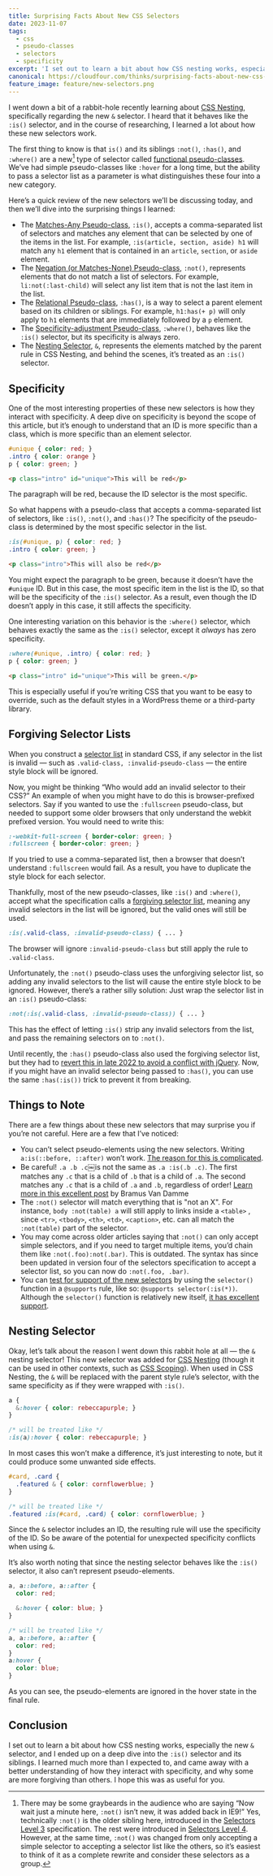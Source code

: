 ```yaml
---
title: Surprising Facts About New CSS Selectors
date: 2023-11-07
tags:
  - css
  - pseudo-classes
  - selectors
  - specificity
excerpt: 'I set out to learn a bit about how CSS nesting works, especially the new & selector, and I ended up on a deep dive into the :is() selector and its siblings.'
canonical: https://cloudfour.com/thinks/surprising-facts-about-new-css-selectors/
feature_image: feature/new-selectors.png
---
```


I went down a bit of a rabbit-hole recently learning about [CSS Nesting](https://developer.mozilla.org/en-US/docs/Web/CSS/CSS_nesting), specifically regarding the new `&` selector. I heard that it behaves like the `:is()` selector, and in the course of researching, I learned a lot about how these new selectors work.

The first thing to know is that `is()` and its siblings `:not()`, `:has()`, and `:where()` are a new[^1] type of selector called [functional pseudo-classes](https://developer.mozilla.org/en-US/docs/Web/CSS/Pseudo-classes#functional_pseudo-classes). We’ve had simple pseudo-classes like `:hover` for a long time, but the ability to pass a selector list as a parameter is what distinguishes these four into a new category.

[^1]: There may be some graybeards in the audience who are saying “Now wait just a minute here, `:not()` isn’t new, it was added back in IE9!” Yes, technically `:not()` is the older sibling here, introduced in the [Selectors Level 3](https://www.w3.org/TR/2018/REC-selectors-3-20181106/) specification. The rest were introduced in [Selectors Level 4](https://w3c.github.io/csswg-drafts/selectors/%23negation). However, at the same time, `:not()` was changed from only accepting a simple selector to accepting a selector list like the others, so it’s easiest to think of it as a complete rewrite and consider these selectors as a group.

Here’s a quick review of the new selectors we’ll be discussing today, and then we’ll dive into the surprising things I learned:

- The [Matches-Any Pseudo-class](https://developer.mozilla.org/en-US/docs/Web/CSS/:is), `:is()`, accepts a comma-separated list of selectors and matches any element that can be selected by one of the items in the list. For example, `:is(article, section, aside) h1` will match any `h1` element that is contained in an `article`, `section`, or `aside` element.
- The [Negation \(or Matches-None\) Pseudo-class](https://developer.mozilla.org/en-US/docs/Web/CSS/:not), `:not()`, represents elements that do not match a list of selectors. For example, `li:not(:last-child)` will select any list item that is not the last item in the list.
- The [Relational Pseudo-class](https://developer.mozilla.org/en-US/docs/Web/CSS/:has), `:has()`, is a way to select a parent element based on its children or siblings. For example, `h1:has(+ p)` will only apply to `h1` elements that are immediately followed by a `p` element.
- The [Specificity-adjustment Pseudo-class](https://developer.mozilla.org/en-US/docs/Web/CSS/:where), `:where()`, behaves like the `:is()` selector, but its specificity is always zero.
- The [Nesting Selector](https://developer.mozilla.org/en-US/docs/Web/CSS/Nesting_selector), `&`, represents the elements matched by the parent rule in CSS Nesting, and behind the scenes, it’s treated as an `:is()` selector.

## Specificity

One of the most interesting properties of these new selectors is how they interact with specificity. A deep dive on specificity is beyond the scope of this article, but it’s enough to understand that an ID is more specific than a class, which is more specific than an element selector.

<!-- prettier-ignore -->
```css
#unique { color: red; }
.intro { color: orange }
p { color: green; }
```

<!-- prettier-ignore -->
```html
<p class="intro" id="unique">This will be red</p>
```

The paragraph will be red, because the ID selector is the most specific.

So what happens with a pseudo-class that accepts a comma-separated list of selectors, like `:is()`, `:not()`, and `:has()`? The specificity of the pseudo-class is determined by the most specific selector in the list.

<!-- prettier-ignore -->
```css
:is(#unique, p) { color: red; }
.intro { color: green; }
```

<!-- prettier-ignore -->
```html
<p class="intro">This will also be red</p>
```

You might expect the paragraph to be green, because it doesn’t have the `#unique` ID. But in this case, the most specific item in the list is the ID, so that will be the specificity of the `:is()` selector. As a result, even though the ID doesn’t apply in this case, it still affects the specificity.

One interesting variation on this behavior is the `:where()` selector, which behaves exactly the same as the `:is()` selector, except it _always_ has zero specificity.

<!-- prettier-ignore -->
```css
:where(#unique, .intro) { color: red; }
p { color: green; }
```

<!-- prettier-ignore -->
```html
<p class="intro" id="unique">This will be green.</p>
```

This is especially useful if you’re writing CSS that you want to be easy to override, such as the default styles in a WordPress theme or a third-party library.

## Forgiving Selector Lists

When you construct a [selector list](https://developer.mozilla.org/en-US/docs/Web/CSS/Selector_list) in standard CSS, if any selector in the list is invalid — such as `.valid-class, :invalid-pseudo-class` — the entire style block will be ignored.

Now, you might be thinking “Who would add an invalid selector to their CSS?” An example of when you might have to do this is browser-prefixed selectors. Say if you wanted to use the `:fullscreen` pseudo-class, but needed to support some older browsers that only understand the webkit prefixed version. You would need to write this:

<!-- prettier-ignore -->
```css
:-webkit-full-screen { border-color: green; }
:fullscreen { border-color: green; }
```

If you tried to use a comma-separated list, then a browser that doesn’t understand `:fullscreen` would fail. As a result, you have to duplicate the style block for each selector.

Thankfully, most of the new pseudo-classes, like `:is()` and `:where()`, accept what the specification calls a [forgiving selector list](https://developer.mozilla.org/en-US/docs/Web/CSS/Selector_list#forgiving_selector_list), meaning any invalid selectors in the list will be ignored, but the valid ones will still be used.

<!-- prettier-ignore -->
```css
:is(.valid-class, :invalid-pseudo-class) { ... }
```

The browser will ignore `:invalid-pseudo-class` but still apply the rule to `.valid-class`.

Unfortunately, the `:not()` pseudo-class uses the unforgiving selector list, so adding any invalid selectors to the list will cause the entire style block to be ignored. However, there’s a rather silly solution: Just wrap the selector list in an `:is()` pseudo-class:

<!-- prettier-ignore -->
```css
:not(:is(.valid-class, :invalid-pseudo-class)) { ... }
```

This has the effect of letting `:is()` strip any invalid selectors from the list, and pass the remaining selectors on to `:not()`.

Until recently, the `:has()` pseudo-class also used the forgiving selector list, but they had to [revert this in late 2022 to avoid a conflict with jQuery](https://github.com/w3c/csswg-drafts/issues/7676#issuecomment-1341347244). Now, if you might have an invalid selector being passed to `:has()`, you can use the same `:has(:is())` trick to prevent it from breaking.

## Things to Note

There are a few things about these new selectors that may surprise you if you’re not careful. Here are a few that I’ve noticed:

- You can’t select pseudo-elements using the new selectors. Writing  `a:is(::before, ::after)` won’t work. [The reason for this is complicated](https://github.com/w3c/csswg-drafts/issues/2284#issuecomment-364580632).
- Be careful! `.a .b .c`￼is not the same as `.a :is(.b .c)`. The first matches any `.c` that is a child of `.b` that is a child of `.a`. The second matches any `.c` that is a child of `.a` and `.b`, regardless of order! [Learn more in this excellent post](https://www.bram.us/2023/01/17/using-is-in-complex-selectors-selects-more-than-you-might-initially-think/) by Bramus Van Damme
- The `:not()` selector will match everything that is "not an X". For instance, `body :not(table) a` will still apply to links inside a `<table>` , since `<tr>`, `<tbody>`, `<th>`, `<td>`, `<caption>`, etc. can all match the `:not(table)` part of the selector.
- You may come across older articles saying that `:not()` can only accept simple selectors, and if you need to target multiple items, you’d chain them like `:not(.foo):not(.bar)`. This is outdated. The syntax has since been updated in version four of the selectors specification to accept a selector list, so you can now do `:not(.foo, .bar)`.
- You can [test for support of the new selectors](https://polypane.app/blog/where-is-has-new-css-selectors-that-make-your-life-easier/#browser-support) by using the `selector()` function in a `@supports` rule, like so: `@supports selector(:is(*))`. Although the `selector()` function is relatively new itself, [it has excellent support](https://caniuse.com/mdn-css_at-rules_supports_selector).

## Nesting Selector

Okay, let’s talk about the reason I went down this rabbit hole at all — the `&` nesting selector! This new selector was added for [CSS Nesting](https://developer.mozilla.org/en-US/docs/Web/CSS/CSS_nesting) (though it can be used in other contexts, such as [CSS Scoping](https://developer.chrome.com/articles/at-scope/#the-difference-between-scope-and-inside-scope)). When used in CSS Nesting, the `&` will be replaced with the parent style rule’s selector, with the same specificity as if they were wrapped with `:is()`.

<!-- prettier-ignore -->
```css
a {
  &:hover { color: rebeccapurple; }
}

/* will be treated like */
:is(a):hover { color: rebeccapurple; }
```

In most cases this won’t make a difference, it’s just interesting to note, but it could produce some unwanted side effects.

<!-- prettier-ignore -->
```css
#card, .card {
  .featured & { color: cornflowerblue; }
}

/* will be treated like */
.featured :is(#card, .card) { color: cornflowerblue; }
```

Since the `&` selector includes an ID, the resulting rule will use the specificity of the ID. So be aware of the potential for unexpected specificity conflicts when using `&`.

It’s also worth noting that since the nesting selector behaves like the `:is()` selector, it also can’t represent pseudo-elements.

<!-- prettier-ignore -->
```css
a, a::before, a::after {
  color: red;

  &:hover { color: blue; }
}

/* will be treated like */
a, a::before, a::after {
  color: red;
}
a:hover {
  color: blue;
}
```

As you can see, the pseudo-elements are ignored in the hover state in the final rule.

## Conclusion

I set out to learn a bit about how CSS nesting works, especially the new `&` selector, and I ended up on a deep dive into the `:is()` selector and its siblings. I learned much more than I expected to, and came away with a better understanding of how they interact with specificity, and why some are more forgiving than others. I hope this was as useful for you.
